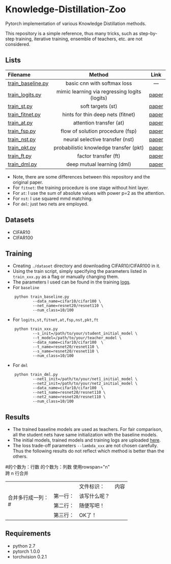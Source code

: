 # Knowledge-Distillation-Zoo
Pytorch implementation of various Knowledge Distillation methods. 

This repository is a simple reference, thus many tricks, such as step-by-step training, iterative training, ensemble of teachers,  etc. are not considered.

## Lists
  Filename| Method|  Link
  :----| :-----: | :----:    
  [train_baseline.py]() | basic cnn with softmax loss |   —    
  [train_logits.py]()   | mimic learning via regressing logits (logits) | [paper](http://papers.nips.cc/paper/5484-do-deep-nets-really-need-to-be-deep.pdf) 
  [train_st.py]()   | soft targets (st) | [paper](https://arxiv.org/pdf/1503.02531.pdf) 
  [train_fitnet.py]()   | hints for thin deep nets (fitnet) | [paper](https://arxiv.org/pdf/1412.6550.pdf) 
  [train_at.py]()   | attention transfer (at) | [paper](https://arxiv.org/pdf/1612.03928.pdf) 
  [train_fsp.py]()   | flow of solution procedure (fsp) | [paper](http://openaccess.thecvf.com/content_cvpr_2017/papers/Yim_A_Gift_From_CVPR_2017_paper.pdf) 
  [train_nst.py]()   | neural selective transfer (nst) | [paper](https://arxiv.org/pdf/1707.01219.pdf) 
  [train_pkt.py]()   | probabilistic knowledge transfer (pkt) | [paper](http://openaccess.thecvf.com/content_ECCV_2018/papers/Nikolaos_Passalis_Learning_Deep_Representations_ECCV_2018_paper.pdf) 
  [train_ft.py]()   | factor transfer (ft) | [paper](https://arxiv.org/pdf/1802.04977.pdf)
  [train_dml.py]()   | deep mutual learning (dml) | [paper](https://arxiv.org/pdf/1706.00384.pdf)

- Note, there are some differences between this repository and the original paper.
- For `fitnet`: the training procedure is one stage without hint layer.
- For `at`: I use the sum of absolute values with power p=2 as the attention.
- For `nst`: I use squared mmd matching.
- For `dml`: just two nets are employed.

## Datasets
- CIFAR10
- CIFAR100

## Training
- Creating `./dataset` directory and downloading CIFAR10/CIFAR100 in it.
- Using the train script, simply specifying the parameters listed in  `train_xxx.py`  as a flag or manually changing them.
- The parameters I used can be found in the training [logs](https://pan.baidu.com/s/1OpNH0E8IcQkiv1tFWsQt_w?errno=0&errmsg=Auth%20Login%20Sucess&&bduss=&ssnerror=0&traceid=#list/path=%2F).
- For `baseline`
```Shell
    python train_baseline.py
			--data_name=cifar10/cifar100 \
			--net_name=resnet20/resnet110 \
			--num_class=10/100
```
- For `logits,st,fitnet,at,fsp,nst,pkt,ft`
```Shell
    python train_xxx.py
		    --s_init=/path/to/your/student_initial_model \
		    --t_model=/path/to/your/teacher_model \
			--data_name=cifar10/cifar100  \
			--t_name=resnet20/resnet110 \
			--s_name=resnet20/resnet110 \
			--num_class=10/100
```
- For `dml`
```Shell
    python train_dml.py
		    --net1_init=/path/to/your/net1_initial_model \
		    --net2_init=/path/to/your/net2_initial_model \
			--data_name=cifar10/cifar100  \
			--net1_name=resnet20/resnet110 \
			--net2_name=resnet20/resnet110 \
			--num_class=10/100
```

## Results
- The trained baseline models are used as teachers. For fair comparison, all the student nets have same initialization with the baseline models.
- The initial models, trained models and training logs are uploaded [here](https://pan.baidu.com/s/1OpNH0E8IcQkiv1tFWsQt_w?errno=0&errmsg=Auth%20Login%20Sucess&&bduss=&ssnerror=0&traceid=#list/path=%2F).
- The loss trade-off parameters `--lambda_xxx` are not chosen carefully. Thus the following results do not reflect which method is better than the others.

<table>
<tr>                                       #<tr></tr>的个数为：行数
    <td rowspan="7"> 合并多行成一列：<br/>  #<td></td>的个数为：列数
        使用rowspan="n" <br/>
        跨 n 行合并<br/>
        </td>
    <td>文件标识：</td>
    <td>内容</td>
</tr>
<tr>
    <td>第一行：</td>
    <td>该写什么呢？</td>
</tr>
<tr>
    <td>第二行：</td>
    <td>随便写吧！</td>
</tr>
<tr>
    <td>第三行：</td>
    <td>OK了！</td>
</tr>
</table>


## Requirements
- python 2.7
- pytorch 1.0.0
- torchvision 0.2.1
